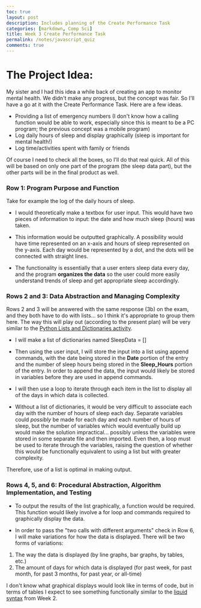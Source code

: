 ```yaml
---
toc: true
layout: post
description: Includes planning of the Create Performance Task
categories: [markdown, Comp Sci]
title: Week 3 Create Performance Task
permalink: /notes/javascript_quiz
comments: true
---
```


# The Project Idea:

My sister and I had this idea a while back of creating an app to monitor mental health. We didn't make any progress, but the concept was fair. So I'll have a go at it with the Create Performance Task. Here are a few ideas. 

- Providing a list of emergency numbers (I don't know how a calling function would be able to work, especially since this is meant to be a PC program; the previous concept was a mobile program)
- Log daily hours of sleep and display graphically (sleep is important for mental health!)
- Log time/activities spent with family or friends

Of course I need to check all the boxes, so I'll do that real quick. All of this will be based on only one part of the program (the sleep data part), but the other parts will be in the final product as well.

### Row 1: Program Purpose and Function

Take for example the log of the daily hours of sleep.

- I would theoretically make a textbox for user input. This would have two pieces of information to input: the date and how much sleep (hours) was taken.

- This information would be outputted graphically. A possibility would have time represented on an x-axis and hours of sleep represented on the y-axis. Each day would be represented by a dot, and the dots will be connected with straight lines.

- The functionality is essentially that a user enters sleep data every day, and the program **organizes the data** so the user could more easily understand trends of sleep and get appropriate sleep accordingly.

### Rows 2 and 3: Data Abstraction and Managing Complexity

Rows 2 and 3 will be answered with the same response (3b) on the exam, and they both have to do with lists... so I think it's appropriate to group them here. The way this will play out (according to the present plan) will be very similar to the [Python Lists and Dictionaries activity](https://leonard514.github.io/FastPage/scripts/loop_scripts).

- I will make a list of dictionaries named SleepData = []

- Then using the user input, I will store the input into a list using append commands, with the date being stored in the **Date** portion of the entry and the number of sleep hours being stored in the **Sleep_Hours** portion of the entry. In order to append the data, the input would likely be stored in variables before they are used in append commands.

- I will then use a loop to iterate through each item in the list to display all of the days in which data is collected.

- Without a list of dictionaries, it would be very difficult to associate each day with the number of hours of sleep each day. Separate variables could *possibly* be made for each day and each number of hours of sleep, but the number of variables which would eventually build up would make the solution impractical... possibly unless the variables were stored in some separate file and then imported. Even then, a loop must be used to iterate through the variables, raising the question of whether this would be functionally equivalent to using a list but with greater complexity.

Therefore, use of a list is optimal in making output.

### Rows 4, 5, and 6: Procedural Abstraction, Algorithm Implementation, and Testing

- To output the results of the list graphically, a function would be required. This function would likely involve a for loop and commands required to graphically display the data.

- In order to pass the "two calls with different arguments" check in Row 6, I will make variations for how the data is displayed. There will be two forms of variations:

1. The way the data is displayed (by line graphs, bar graphs, by tables, etc.)
1. The amount of days for which data is displayed (for past week, for past month, for past 3 months, for past year, or all-time)

I don't know what graphical displays would look like in terms of code, but in terms of tables I expect to see something functionally similar to the [liquid syntax](https://leonard514.github.io/FastPage/_pages/02_notes.html#tables-in-liquid) from Week 2.